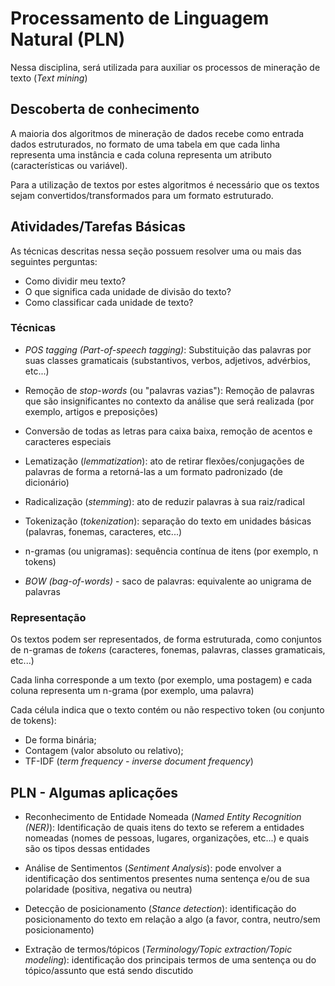 # Processamento de Linguagem Natural (PLN)

Nessa disciplina, será utilizada para auxiliar os processos de mineração de
texto (*Text mining*)

## Descoberta de conhecimento

A maioria dos algoritmos de mineração de dados recebe como entrada dados
estruturados, no formato de uma tabela em que cada linha representa uma
instância e cada coluna representa um atributo (características ou variável).

Para a utilização de textos por estes algoritmos é necessário que os textos
sejam convertidos/transformados para um formato estruturado.

## Atividades/Tarefas Básicas

As técnicas descritas nessa seção possuem resolver uma ou mais das seguintes
perguntas:

* Como dividir meu texto?
* O que significa cada unidade de divisão do texto?
* Como classificar cada unidade de texto?

### Técnicas

* *POS tagging (Part-of-speech tagging)*: Substituição das palavras por suas
  classes gramaticais (substantivos, verbos, adjetivos, advérbios, etc...)

* Remoção de *stop-words* (ou "palavras vazias"): Remoção de palavras que são
  insignificantes no contexto da análise que será realizada (por exemplo,
  artigos e preposições)

* Conversão de todas as letras para caixa baixa, remoção de acentos e caracteres
  especiais

* Lematização (*lemmatization*): ato de retirar flexões/conjugações de palavras
  de forma a retorná-las a um formato padronizado (de dicionário)

* Radicalização (*stemming*): ato de reduzir palavras à sua raiz/radical

* Tokenização (*tokenization*): separação do texto em unidades básicas
  (palavras, fonemas, caracteres, etc...)

* n-gramas (ou unigramas): sequência contínua de itens (por exemplo, n tokens)

* *BOW (bag-of-words)* - saco de palavras: equivalente ao unigrama de palavras

### Representação

Os textos podem ser representados, de forma estruturada, como conjuntos de
n-gramas de *tokens* (caracteres, fonemas, palavras, classes gramaticais,
etc...)

Cada linha corresponde a um texto (por exemplo, uma postagem) e cada coluna
representa um n-grama (por exemplo, uma palavra)

Cada célula indica que o texto contém ou não respectivo token (ou conjunto de
tokens):

* De forma binária;
* Contagem (valor absoluto ou relativo);
* TF-IDF (*term frequency - inverse document frequency*)

## PLN - Algumas aplicações

* Reconhecimento de Entidade Nomeada (*Named Entity Recognition (NER)*):
  Identificação de quais itens do texto se referem a entidades nomeadas (nomes
  de pessoas, lugares, organizações, etc...) e quais são os tipos dessas
  entidades

* Análise de Sentimentos (*Sentiment Analysis*): pode envolver a identificação
  dos sentimentos presentes numa sentença e/ou de sua polaridade (positiva,
  negativa ou neutra)

* Detecção de posicionamento (*Stance detection*): identificação do
  posicionamento do texto em relação a algo (a favor, contra, neutro/sem
  posicionamento)

* Extração de termos/tópicos (*Terminology/Topic extraction/Topic modeling*):
  identificação dos principais termos de uma sentença ou do tópico/assunto que
  está sendo discutido


